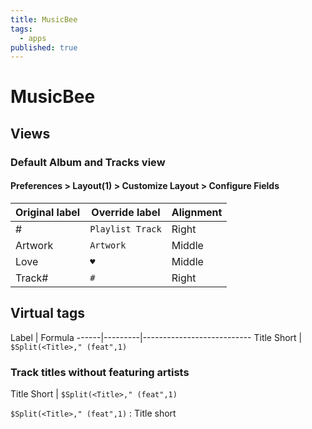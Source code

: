 ```yaml
---
title: MusicBee
tags:
  - apps
published: true
---
```


# MusicBee

## Views

### Default Album and Tracks view

#### Preferences > Layout(1) > Customize Layout > Configure Fields

Original label | Override label   | Alignment
---------------|------------------|----------
#              | `Playlist Track` | Right
Artwork        | `Artwork`        | Middle
Love           | `♥`              | Middle
Track#         | ` # `            | Right


## Virtual tags

Label | Formula 
------|---------|---------------------------
Title Short | `$Split(<Title>," (feat",1)` 




### Track titles without featuring artists

Title Short | `$Split(<Title>," (feat",1)` 



 `$Split(<Title>," (feat",1)`
 : Title short




